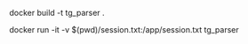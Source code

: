 docker build -t tg_parser .

docker run -it -v $(pwd)/session.txt:/app/session.txt tg_parser


<!-- docker run -v $(pwd)/session:/app/session tg_parser -->
